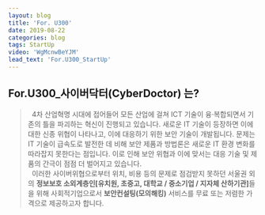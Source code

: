```yaml
---
layout: blog
title: 'For. U300'
date: 2019-08-22
categories: blog
tags: StartUp
video: 'WgMcnwBeYJM'
lead_text: 'For.U300_StartUp'
---
```


## For.U300_사이버닥터(CyberDoctor) 는?
 
 >&nbsp;&nbsp;4차 산업혁명 시대에 접어들어 모든 산업에 걸쳐 ICT 기술이 융·복합되면서 기존의 틀을 파괴하는 혁신이 진행되고 있습니다. 새로운 IT 기술이 등장하면 이에 대한 신종 위협이 나타나고, 이에 대응하기 위한 보안 기술이 개발됩니다. 문제는 IT 기술이 급속도로 발전한 데 비해 보안 제품과 방법론은 새로운 IT 환경 변화를 따라잡지 못한다는 점입니다. 이로 인해 보안 위협과 이에 맞서는 대응 기술 및 제품의 간극이 점점 더 벌어지고 있습니다.<br>
 >&nbsp;&nbsp;이러한 사이버위협으로부터 위치, 비용 등의 문제로 점검받지 못하던 서울권 외의 <b>정보보호 소외계층인[유치원, 초중고, 대학교 / 중소기업 / 지자체 산하기관]</b>들을 위해 사회적기업으로서 <b>보안컨설팅(모의해킹)</b> 서비스를 무료 또는 저렴한 가격으로 제공하고자 합니다.